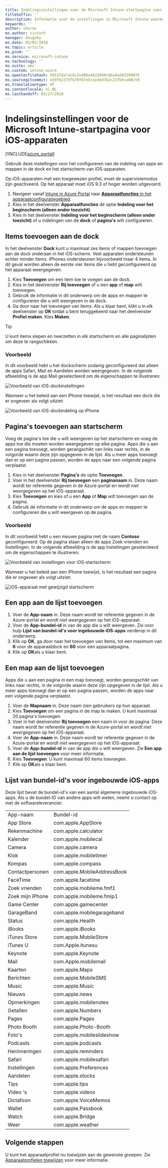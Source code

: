 ```yaml
---
title: Indelingsinstellingen voor de Microsoft Intune-startpagina voor iOS-apparaten
titleSuffix: ''
description: Informatie over de instellingen in Microsoft Intune waarmee u het beginscherm kunt aanpassen en dokken op iOS-apparaten.
keywords: ''
author: vhorne
ms.author: victorh
manager: dougeby
ms.date: 03/02/2018
ms.topic: article
ms.prod: ''
ms.service: microsoft-intune
ms.technology: ''
ms.suite: ems
ms.custom: intune-azure
ms.openlocfilehash: 56527da7ac8c2ed00a4b33049c8ba4ad03299976
ms.sourcegitcommit: e30fb2375fb79f67e5c1e4ed7b2c21fb9ca80c59
ms.translationtype: HT
ms.contentlocale: nl-NL
ms.lasthandoff: 03/17/2018
---
```

# <a name="microsoft-intune-home-screen-layout-settings-for-devices-running-ios"></a>Indelingsinstellingen voor de Microsoft Intune-startpagina voor iOS-apparaten

[!INCLUDE[azure_portal](./includes/azure_portal.md)]

Gebruik deze instellingen voor het configureren van de indeling van apps en mappen in de dock en het startscherm van iOS-apparaten.

Op iOS-apparaten met een toegewezen profiel, moet de supervisiemodus zijn geactiveerd. Op het apparaat moet iOS 9.3 of hoger worden uitgevoerd.

1. Navigeer vanaf [Intune in Azure Portal](https://portal.azure.com) naar [**Apparaatfuncties** in het apparaatconfiguratiegebied](device-features-configure.md).
2. Kies in het deelvenster **Apparaatfuncties** de optie **Indeling voor het beginscherm (alleen onder toezicht)**.
3. Kies in het deelvenster **Indeling voor het beginscherm (alleen onder toezicht)** of u indelingen van de **dock** of **pagina's** wilt configureren.

## <a name="add-items-to-the-dock"></a>Items toevoegen aan de dock

In het deelvenster **Dock** kunt u maximaal zes items of mappen toevoegen aan de dock onderaan in het iOS-scherm. Veel apparaten ondersteunen echter minder items. iPhones ondersteunen bijvoorbeeld maar 4 items. In dit geval worden alleen de eerste vier items die u hebt geconfigureerd op het apparaat weergegeven.

1. Kies **Toevoegen** om een item toe te voegen aan de dock.
2. Kies in het deelvenster **Rij toevoegen** of u een **app** of **map** wilt toevoegen.
3. Gebruik de informatie in dit onderwerp om de apps en mappen te configureren die u wilt weergeven in de dock.
4. Ga door naar het toevoegen van items. Als u klaar bent, klikt u in elk deelvenster op **OK** totdat u bent teruggekeerd naar het deelvenster **Profiel maken**. Kies **Maken**.

>[!TIP]
> U kunt items slepen en neerzetten in elk startscherm en alle paginalijsten om deze te rangschikken.

### <a name="example"></a>Voorbeeld

In dit voorbeeld hebt u het dockscherm zodanig geconfigureerd dat alleen de apps Safari, Mail en Aandelen worden weergegeven. In de volgende afbeelding is de app Mail geselecteerd om de eigenschappen te illustreren:

![Voorbeeld van iOS-dockinstellingen](./media/FfFiUcP.png)

Wanneer u het beleid aan een iPhone toewijst, is het resultaat een dock die er ongeveer als volgt uitziet:

![Voorbeeld van iOS-dockindeling op iPhone](./media/bAgCe8F.png)

## <a name="add-home-screen-pages"></a>Pagina's toevoegen aan startscherm

Voeg de pagina's toe die u wilt weergeven op het startscherm en voeg de apps toe die moeten worden weergegeven op elke pagina. Apps die u aan een pagina toevoegt, worden gerangschikt van links naar rechts, in de volgorde waarin deze zijn opgegeven in de lijst. Als u meer apps toevoegt dan er op een pagina passen, worden de apps naar een volgende pagina verplaatst.

1. Kies in het deelvenster **Pagina's** de optie **Toevoegen**.
2. Voer in het deelvenster **Rij toevoegen** een **paginanaam** in. Deze naam wordt ter referentie gegeven in de Azure-portal en *wordt niet weergegeven* op het iOS-apparaat.
3. Kies **Toevoegen** en kies of u een **App** of **Map** wilt toevoegen aan de pagina.
4. Gebruik de informatie in dit onderwerp om de apps en mappen te configureren die u wilt weergeven op de pagina.

### <a name="example"></a>Voorbeeld

In dit voorbeeld hebt u een nieuwe pagina met de naam **Contoso** geconfigureerd. Op de pagina staan alleen de apps Zoek vrienden en Instellingen. In de volgende afbeelding is de app Instellingen geselecteerd om de eigenschappen te illustreren:

![Voorbeeld van instellingen voor iOS-startscherm](./media/Jc2OxyX.png)

Wanneer u het beleid aan een iPhone toewijst, is het resultaat een pagina die er ongeveer als volgt uitziet:

![iOS-apparaat met gewijzigd startscherm](./media/Bd37PHa.png)

## <a name="how-to-add-an-app-to-the-list"></a>Een app aan de lijst toevoegen

1. Voer de **App-naam** in. Deze naam wordt ter referentie gegeven in de Azure-portal en *wordt niet weergegeven* op het iOS-apparaat.
2. Voer de **App-bundel-id** in van de app die u wilt weergeven. Zie voor hulp **Lijst van bundel-id's voor ingebouwde iOS-apps** verderop in dit onderwerp.
3. Klik op **OK**, ga door naar het toevoegen van items, tot een maximum van **6** voor de apparaatdock en **60** voor een apparaatpagina.
4. Klik op **OK**als u klaar bent.

## <a name="how-to-add-a-folder-to-the-list"></a>Een map aan de lijst toevoegen

Apps die u aan een pagina in een map toevoegt, worden gerangschikt van links naar rechts, in de volgorde waarin deze zijn opgegeven in de lijst. Als u meer apps toevoegt dan er op een pagina passen, worden de apps naar een volgende pagina verplaatst.

1. Voer de **Mapnaam** in. Deze naam zien gebruikers op hun apparaat.
2. Kies **Toevoegen** om een pagina in de map te maken. U kunt maximaal 20 pagina's toevoegen.
3. Voer in het deelvenster **Rij toevoegen** een naam in voor de pagina. Deze naam wordt ter referentie gegeven in de Azure-portal en *wordt niet weergegeven* op het iOS-apparaat.
3. Voer de **App-naam** in. Deze naam wordt ter referentie gegeven in de Azure-portal en *wordt niet weergegeven* op het iOS-apparaat.
2. Voer de **App-bundel-id** in van de app die u wilt weergeven. Zie **Een app aan de lijst toevoegen** voor meer informatie.
3. Kies **Toevoegen**. U kunt maximaal 60 items toevoegen.
4. Klik op **OK**als u klaar bent.


## <a name="bundle-id-reference-for-built-in-ios-apps"></a>Lijst van bundel-id's voor ingebouwde iOS-apps

Deze lijst bevat de bundel-id's van een aantal algemene ingebouwde iOS-apps. Als u de bundel-ID van andere apps wilt weten, neemt u contact op met de softwareleverancier.

|||
|-|-|
|App-naam|Bundel-id|
|App Store|com.apple.AppStore|
|Rekenmachine|com.apple.calculator|
|Kalender|com.apple.mobilecal|
|Camera|com.apple.camera|
|Klok|com.apple.mobiletimer|
|Kompas|com.apple.compass|
|Contactpersonen|com.apple.MobileAddressBook|
|FaceTime|com.apple.facetime|
|Zoek vrienden|com.apple.mobileme.fmf1|
|Zoek mijn iPhone|com.apple.mobileme.fmip1|
|Game Center|com.apple.gamecenter|
|GarageBand|com.apple.mobilegarageband|
|Status|com.apple.Health|
|iBooks|com.apple.iBooks|
|iTunes Store|com.apple.MobileStore|
|iTunes U|com.Apple.itunesu|
|Keynote|com.apple.Keynote|
|Mail|com.Apple.mobilemail|
|Kaarten|com.apple.Maps|
|Berichten|com.apple.MobileSMS|
|Music|com.apple.Music|
|Nieuws|com.apple.news|
|Opmerkingen|com.apple.mobilenotes|
|Getallen|com.apple.Numbers|
|Pages|com.apple.Pages|
|Photo Booth|com.apple.Photo-Booth|
|Foto's|com.apple.mobileslideshow|
|Podcasts|com.apple.podcasts|
|Herinneringen|com.apple.reminders|
|Safari|com.apple.mobilesafari|
|Instellingen|com.apple.Preferences|
|Aandelen|com.apple.stocks|
|Tips|com.apple.tips|
|Video 's|com.apple.videos|
|Dictafoon|com.apple.VoiceMemos|
|Wallet|com.apple.Passbook|
|Watch|com.apple.Bridge|
|Weer|com.apple.weather|


## <a name="next-steps"></a>Volgende stappen

U kunt het apparaatprofiel nu toewijzen aan de gewenste groepen. Zie [Apparaatprofielen toewijzen](device-profile-assign.md) voor meer informatie.
